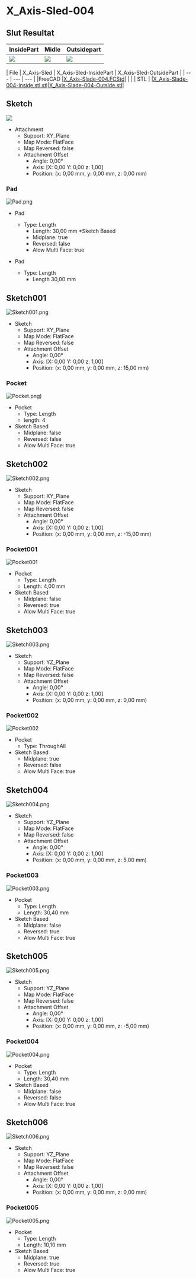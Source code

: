 # X_Axis-Sled-004

## Slut Resultat

| InsidePart | Midle | Outsidepart |
| --- | --- | --- |
|![](./Images/Sled/InsidePart.png)|![](./Images/Sled/Midle.png)|![](./Images/Sled/OutsidePart.png)|

| File   | X_Axis-Sled | X_Axis-Sled-InsidePart | X_Axis-Sled-OutsidePart |
| ---    | ---           | ---           |
|FreeCAD |[X_Axis-Slade-004.FCStd](./X-Axis-Slade-004.FCStd)| | |
| STL    | |[X_Axis-Slade-004-Inside.stl.stl](./stl/CNC-Slade-004-Inside.stl)|[X_Axis-Slade-004-Outside.stl](./stl/CNC-Slade-004-Outside.stl)|

## Sketch

![](./Images/Sled/Sketch.png)

* Attachment
  * Support: XY_Plane
  * Map Mode: FlatFace
  * Map Reversed: false
  * Attachment Offset
    * Angle: 0,00°
    * Axis: [X: 0,00 Y: 0,00 z: 1,00]
    * Position: (x: 0,00 mm, y: 0,00 mm, z: 0,00 mm)

### Pad

![Pad.png](./Images/Sled/Pad.png)

* Pad
  * Type: Length
    * Length: 30,00 mm
*Sketch Based  
    * Midplane: true
    * Reversed: false
    * Alow Multi Face: true

* Pad
  * Type: Length
    * Length 30,00 mm

## Sketch001

![Sketch001.png](./Images/Sled/Sketch001.png)

* Sketch
  * Support: XY_Plane
  * Map Mode: FlatFace
  * Map Reversed: false
  * Attachment Offset
    * Angle: 0,00°
    * Axis: [X: 0,00 Y: 0,00 z: 1,00]
    * Position: (x: 0,00 mm, y: 0,00 mm, z: 15,00 mm)

### Pocket

![Pocket.png)](./Images/Sled/Pocket.png)

* Pocket
  * Type: Length
  * length: 4
* Sketch Based
  * Midplane: false
  * Reversed: false
  * Alow Multi Face: true

## Sketch002

![Sketch002.png](./Images/Sled/Sketch002.png)

* Sketch
  * Support: XY_Plane
  * Map Mode: FlatFace
  * Map Reversed: false
  * Attachment Offset
    * Angle: 0,00°
    * Axis: [X: 0,00 Y: 0,00 z: 1,00]
    * Position: (x: 0,00 mm, y: 0,00 mm, z: -15,00 mm)

### Pocket001

![Pocket001](./Images/Sled/Pocket001.png)

* Pocket
  * Type: Length
  * Length: 4,00 mm
* Sketch Based  
  * Midplane: false
  * Reversed: true
  * Alow Multi Face: true

## Sketch003

![Sketch003.png](./Images/Sled/Sketch003.png)

* Sketch
  * Support: YZ_Plane
  * Map Mode: FlatFace
  * Map Reversed: false
  * Attachment Offset
    * Angle: 0,00°
    * Axis: [X: 0,00 Y: 0,00 z: 1,00]
    * Position: (x: 0,00 mm, y: 0,00 mm, z: 0,00 mm)

### Pocket002

![Pocket002](./Images/Sled/Pocket002.png)

* Pocket
  * Type: ThroughAll
* Sketch Based
  * Midplane: true
  * Reversed: false
  * Alow Multi Face: true

## Sketch004

![Sketch004.png](./Images/Sled/Sketch004.png)

* Sketch
  * Support: YZ_Plane
  * Map Mode: FlatFace
  * Map Reversed: false
  * Attachment Offset
    * Angle: 0,00°
    * Axis: [X: 0,00 Y: 0,00 z: 1,00]
    * Position: (x: 0,00 mm, y: 0,00 mm, z: 5,00 mm)

### Pocket003

![Pocket003.png](./Images/Sled/Pocket003.png)

* Pocket
  * Type: Length
  * Length: 30,40  mm
* Sketch Based
  * Midplane: false
  * Reversed: true
  * Alow Multi Face: true

## Sketch005

![Sketch005.png](./Images/Sled/Sketch005.png)

* Sketch
  * Support: YZ_Plane
  * Map Mode: FlatFace
  * Map Reversed: false
  * Attachment Offset
    * Angle: 0,00°
    * Axis: [X: 0,00 Y: 0,00 z: 1,00]
    * Position: (x: 0,00 mm, y: 0,00 mm, z: -5,00 mm)

### Pocket004

![Pocket004.png](./Images/Sled/Pocket004.png)

* Pocket
  * Type: Length
  * Length: 30,40  mm
* Sketch Based
  * Midplane: false
  * Reversed: false
  * Alow Multi Face: true

## Sketch006

![Sketch006.png](./Images/Sled/Sketch006.png)

* Sketch
  * Support: YZ_Plane
  * Map Mode: FlatFace
  * Map Reversed: false
  * Attachment Offset
    * Angle: 0,00°
    * Axis: [X: 0,00 Y: 0,00 z: 1,00]
    * Position: (x: 0,00 mm, y: 0,00 mm, z: 0,00 mm)

### Pocket005

![Pocket005.png](./Images/Sled/Pocket005.png)

* Pocket
  * Type: Length
  * Length: 10,10  mm
* Sketch Based
  * Midplane: true
  * Reversed: true
  * Alow Multi Face: true
